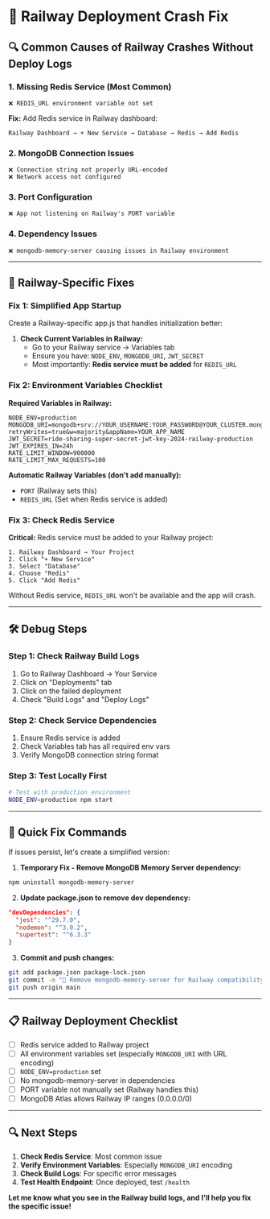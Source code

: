 # 🚨 Railway Deployment Crash Fix

## 🔍 **Common Causes of Railway Crashes Without Deploy Logs**

### **1. Missing Redis Service** (Most Common)
```
❌ REDIS_URL environment variable not set
```
**Fix:** Add Redis service in Railway dashboard:
```
Railway Dashboard → + New Service → Database → Redis → Add Redis
```

### **2. MongoDB Connection Issues**
```
❌ Connection string not properly URL-encoded
❌ Network access not configured
```

### **3. Port Configuration**
```
❌ App not listening on Railway's PORT variable
```

### **4. Dependency Issues**
```
❌ mongodb-memory-server causing issues in Railway environment
```

---

## 🔧 **Railway-Specific Fixes**

### **Fix 1: Simplified App Startup**

Create a Railway-specific app.js that handles initialization better:

1. **Check Current Variables in Railway:**
   - Go to your Railway service → Variables tab
   - Ensure you have: `NODE_ENV`, `MONGODB_URI`, `JWT_SECRET`
   - Most importantly: **Redis service must be added** for `REDIS_URL`

### **Fix 2: Environment Variables Checklist**

**Required Variables in Railway:**
```
NODE_ENV=production
MONGODB_URI=mongodb+srv://YOUR_USERNAME:YOUR_PASSWORD@YOUR_CLUSTER.mongodb.net/YOUR_DATABASE?retryWrites=true&w=majority&appName=YOUR_APP_NAME
JWT_SECRET=ride-sharing-super-secret-jwt-key-2024-railway-production
JWT_EXPIRES_IN=24h
RATE_LIMIT_WINDOW=900000
RATE_LIMIT_MAX_REQUESTS=100
```

**Automatic Railway Variables (don't add manually):**
- `PORT` (Railway sets this)
- `REDIS_URL` (Set when Redis service is added)

### **Fix 3: Check Redis Service**

**Critical:** Redis service must be added to your Railway project:
```
1. Railway Dashboard → Your Project
2. Click "+ New Service" 
3. Select "Database"
4. Choose "Redis"
5. Click "Add Redis"
```

Without Redis service, `REDIS_URL` won't be available and the app will crash.

---

## 🛠️ **Debug Steps**

### **Step 1: Check Railway Build Logs**
1. Go to Railway Dashboard → Your Service
2. Click on "Deployments" tab
3. Click on the failed deployment
4. Check "Build Logs" and "Deploy Logs"

### **Step 2: Check Service Dependencies**
1. Ensure Redis service is added
2. Check Variables tab has all required env vars
3. Verify MongoDB connection string format

### **Step 3: Test Locally First**
```bash
# Test with production environment
NODE_ENV=production npm start
```

---

## 🚀 **Quick Fix Commands**

If issues persist, let's create a simplified version:

1. **Temporary Fix - Remove MongoDB Memory Server dependency:**
```bash
npm uninstall mongodb-memory-server
```

2. **Update package.json to remove dev dependency:**
```json
"devDependencies": {
  "jest": "^29.7.0",
  "nodemon": "^3.0.2",
  "supertest": "^6.3.3"
}
```

3. **Commit and push changes:**
```bash
git add package.json package-lock.json
git commit -m "🔧 Remove mongodb-memory-server for Railway compatibility"
git push origin main
```

---

## 📋 **Railway Deployment Checklist**

- [ ] Redis service added to Railway project
- [ ] All environment variables set (especially `MONGODB_URI` with URL encoding)
- [ ] `NODE_ENV=production` set
- [ ] No mongodb-memory-server in dependencies
- [ ] PORT variable not manually set (Railway handles this)
- [ ] MongoDB Atlas allows Railway IP ranges (0.0.0.0/0)

---

## 🔍 **Next Steps**

1. **Check Redis Service**: Most common issue
2. **Verify Environment Variables**: Especially `MONGODB_URI` encoding
3. **Check Build Logs**: For specific error messages
4. **Test Health Endpoint**: Once deployed, test `/health`

**Let me know what you see in the Railway build logs, and I'll help you fix the specific issue!**
